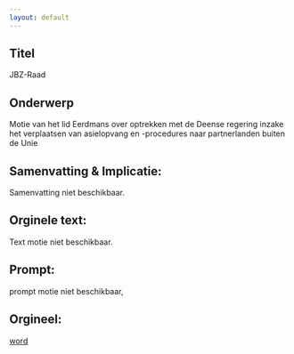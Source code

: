 ```yaml
---
layout: default
---
```

## Titel
JBZ-Raad
## Onderwerp
Motie van het lid Eerdmans over optrekken met de Deense regering inzake het verplaatsen van asielopvang en -procedures naar partnerlanden buiten de Unie
## Samenvatting & Implicatie:
Samenvatting niet beschikbaar.
## Orginele text:
Text motie niet beschikbaar.

## Prompt:
prompt motie niet beschikbaar,
## Orgineel:
[word](https://gegevensmagazijn.tweedekamer.nl/OData/v4/2.0/Document(f88043fb-d081-4816-b4c5-0ede360a89a3)/resource)
